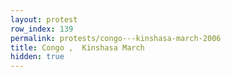 ```yaml
---
layout: protest
row_index: 139
permalink: protests/congo---kinshasa-march-2006
title: Congo ,  Kinshasa March
hidden: true
---
```

